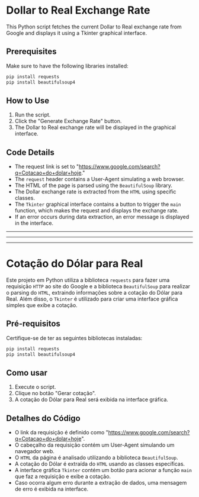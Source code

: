 # Dollar to Real Exchange Rate

This Python script fetches the current Dollar to Real exchange rate from Google and displays it using a Tkinter graphical interface.

## Prerequisites

Make sure to have the following libraries installed:

```bash
pip install requests
pip install beautifulsoup4
```

## How to Use

1. Run the script.
2. Click the "Generate Exchange Rate" button.
3. The Dollar to Real exchange rate will be displayed in the graphical interface.

## Code Details

- The request link is set to "https://www.google.com/search?q=Cotacao+do+dolar+hoje."
- The `request` header contains a User-Agent simulating a web browser.
- The HTML of the page is parsed using the `BeautifulSoup` library.
- The Dollar exchange rate is extracted from the `HTML` using specific classes.
- The `Tkinter` graphical interface contains a button to trigger the `main` function, which makes the request and displays the exchange rate.
- If an error occurs during data extraction, an error message is displayed in the interface.

---
---
---

# Cotação do Dólar para Real

Este projeto em Python utiliza a biblioteca `requests` para fazer uma requisição `HTTP` ao site do Google e a biblioteca `BeautifulSoup` para realizar o parsing do `HTML`, extraindo informações sobre a cotação do Dólar para Real. 
Além disso, o `Tkinter` é utilizado para criar uma interface gráfica simples que exibe a cotação.

## Pré-requisitos

Certifique-se de ter as seguintes bibliotecas instaladas:

```bash
pip install requests
pip install beautifulsoup4
```

## Como usar

1. Execute o script.
2. Clique no botão "Gerar cotação".
3. A cotação do Dólar para Real será exibida na interface gráfica.

## Detalhes do Código

- O link da requisição é definido como "https://www.google.com/search?q=Cotacao+do+dolar+hoje".
- O cabeçalho da requisição contém um User-Agent simulando um navegador web.
- O `HTML` da página é analisado utilizando a biblioteca `BeautifulSoup`.
- A cotação do Dólar é extraída do `HTML` usando as classes específicas.
- A interface gráfica `Tkinter` contém um botão para acionar a função `main` que faz a requisição e exibe a cotação.
- Caso ocorra algum erro durante a extração de dados, uma mensagem de erro é exibida na interface.


